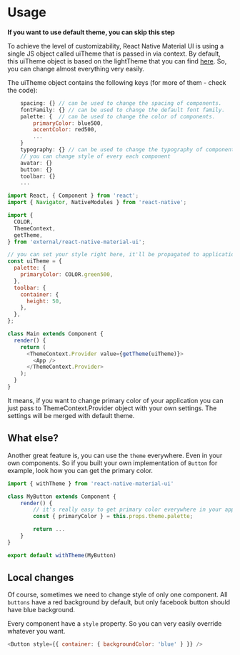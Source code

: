 # Usage

**If you want to use default theme, you can skip this step**

To achieve the level of customizability, React Native Material UI is using a single JS object called uiTheme that is passed in via context. By default, this uiTheme object is based on the lightTheme that you can find [here](https://github.com/xotahal/react-native-material-ui/blob/master/src/styles/themes/light.js). So, you can change almost everything very easily.

The uiTheme object contains the following keys (for more of them - check the code):

```js
    spacing: {} // can be used to change the spacing of components.
    fontFamily: {} // can be used to change the default font family.
    palette: {  // can be used to change the color of components.
        primaryColor: blue500,
        accentColor: red500,
        ...
    }
    typography: {} // can be used to change the typography of components
    // you can change style of every each component
    avatar: {}
    button: {}
    toolbar: {}
    ...
```

```js
import React, { Component } from 'react';
import { Navigator, NativeModules } from 'react-native';

import {
  COLOR,
  ThemeContext,
  getTheme,
} from 'external/react-native-material-ui';

// you can set your style right here, it'll be propagated to application
const uiTheme = {
  palette: {
    primaryColor: COLOR.green500,
  },
  toolbar: {
    container: {
      height: 50,
    },
  },
};

class Main extends Component {
  render() {
    return (
      <ThemeContext.Provider value={getTheme(uiTheme)}>
        <App />
      </ThemeContext.Provider>
    );
  }
}
```

It means, if you want to change primary color of your application you can just pass to ThemeContext.Provider object with your own settings. The settings will be merged with default theme.

## What else?

Another great feature is, you can use the `theme` everywhere. Even in your own components. So if you built your own implementation of `Button` for example, look how you can get the primary color.

```js
import { withTheme } from 'react-native-material-ui'

class MyButton extends Component {
    render() {
	    // it's really easy to get primary color everywhere in your app
        const { primaryColor } = this.props.theme.palette;

        return ...
    }
}

export default withTheme(MyButton)
```

## Local changes

Of course, sometimes we need to change style of only one component. All `buttons` have a red background by default, but only facebook button should have blue background.

Every component have a `style` property. So you can very easily override whatever you want.

```js
<Button style={{ container: { backgroundColor: 'blue' } }} />
```

